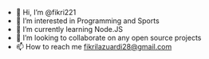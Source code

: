 - 👋 Hi, I’m @fikri221
- 👀 I’m interested in Programming and Sports
- 🌱 I’m currently learning Node.JS
- 💞️ I’m looking to collaborate on any open source projects
- 📫 How to reach me fikrilazuardi28@gmail.com

<!---
fikri221/fikri221 is a ✨ special ✨ repository because its `README.md` (this file) appears on your GitHub profile.
You can click the Preview link to take a look at your changes.
--->

